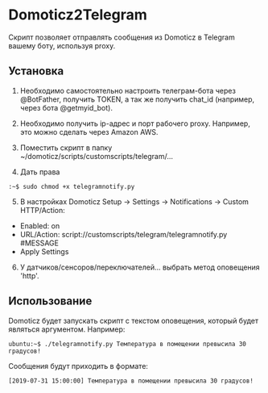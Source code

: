 # Domoticz2Telegram
Скрипт позволяет отправлять сообщения из Domoticz в Telegram вашему боту, используя proxy.

## Установка
1. Необходимо самостоятельно настроить телеграм-бота через @BotFather, получить TOKEN, а так же получить chat_id (например, через бота @getmyid_bot).

2. Необходимо получить ip-адрес и порт рабочего proxy. Например, это можно сделать через Amazon AWS.

3. Поместить скрипт в папку ~/domoticz/scripts/customscripts/telegram/...

4. Дать права 
```
:~$ sudo chmod +x telegramnotify.py
```

5. В настройках Domoticz
Setup -> Settings -> Notifications -> Custom HTTP/Action:
 * Enabled: on
 * URL/Action: script://customscripts/telegram/telegramnotify.py #MESSAGE
 * Apply Settings

6. У датчиков/сенсоров/переключателей... выбрать метод оповещения 'http'.

## Использование
Domoticz будет запускать скрипт с текстом оповещения, который будет являться аргументом. 
Например:
```
ubuntu:~$ ./telegramnotify.py Температура в помещении превысила 30 градусов!
```
Сообщения будут приходить в формате:
```
[2019-07-31 15:00:00] Температура в помещении превысила 30 градусов!
```
